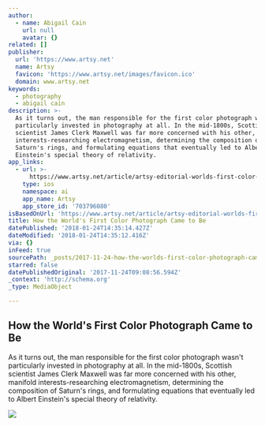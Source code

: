 ```yaml
---
author:
  - name: Abigail Cain
    url: null
    avatar: {}
related: []
publisher:
  url: 'https://www.artsy.net'
  name: Artsy
  favicon: 'https://www.artsy.net/images/favicon.ico'
  domain: www.artsy.net
keywords:
  - photography
  - abigail cain
description: >-
  As it turns out, the man responsible for the first color photograph wasn't
  particularly invested in photography at all. In the mid-1800s, Scottish
  scientist James Clerk Maxwell was far more concerned with his other, manifold
  interests-researching electromagnetism, determining the composition of
  Saturn's rings, and formulating equations that eventually led to Albert
  Einstein's special theory of relativity.
app_links:
  - url: >-
      https://www.artsy.net/article/artsy-editorial-worlds-first-color-photograph
    type: ios
    namespace: ai
    app_name: Artsy
    app_store_id: '703796080'
isBasedOnUrl: 'https://www.artsy.net/article/artsy-editorial-worlds-first-color-photograph'
title: How the World's First Color Photograph Came to Be
datePublished: '2018-01-24T14:35:14.427Z'
dateModified: '2018-01-24T14:35:12.416Z'
via: {}
inFeed: true
sourcePath: _posts/2017-11-24-how-the-worlds-first-color-photograph-came-to-be.md
starred: false
datePublishedOriginal: '2017-11-24T09:08:56.594Z'
_context: 'http://schema.org'
_type: MediaObject

---
```

<article style=""><h1>How the World's First Color Photograph Came to Be</h1><p>As it turns out, the man responsible for the first color photograph wasn't particularly invested in photography at all. In the mid-1800s, Scottish scientist James Clerk Maxwell was far more concerned with his other, manifold interests-researching electromagnetism, determining the composition of Saturn's rings, and formulating equations that eventually led to Albert Einstein's special theory of relativity.</p><img src="https://artsy-media-uploads.s3.amazonaws.com/B0J_nwxQPWZ0_CXwdnRrRQ%2Fsocial+color+photo.jpg" /></article>